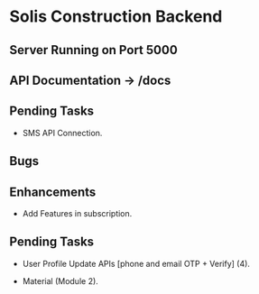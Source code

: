 # Solis Construction Backend

## Server Running on Port 5000
## API Documentation -> /docs

## Pending Tasks
 - SMS API Connection.

## Bugs

## Enhancements
 - Add Features in subscription.

## Pending Tasks
 - User Profile Update APIs [phone and email OTP + Verify] (4).

 - Material (Module 2).
